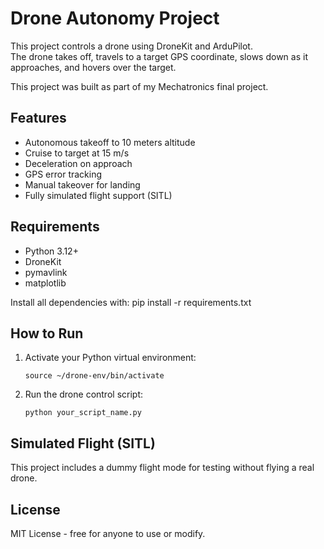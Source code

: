 # Drone Autonomy Project

This project controls a drone using DroneKit and ArduPilot.  
The drone takes off, travels to a target GPS coordinate, slows down as it approaches, and hovers over the target.

This project was built as part of my Mechatronics final project.

## Features
- Autonomous takeoff to 10 meters altitude
- Cruise to target at 15 m/s
- Deceleration on approach
- GPS error tracking
- Manual takeover for landing
- Fully simulated flight support (SITL)

## Requirements
- Python 3.12+
- DroneKit
- pymavlink
- matplotlib

Install all dependencies with:
pip install -r requirements.txt


## How to Run
1. Activate your Python virtual environment:
    ```
    source ~/drone-env/bin/activate
    ```
2. Run the drone control script:
    ```
    python your_script_name.py
    ```

## Simulated Flight (SITL)
This project includes a dummy flight mode for testing without flying a real drone.

## License
MIT License - free for anyone to use or modify.

